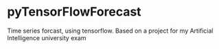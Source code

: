 # pyTensorFlowForecast
Time series forcast, using tensorflow. Based on a project for my Artificial Intelligence university exam
